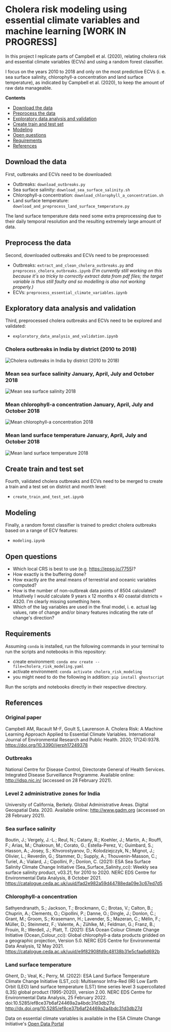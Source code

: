 # Cholera risk modeling using essential climate variables and machine learning [WORK IN PROGRESS]

In this project I replicate parts of Campbell et al. (2020), relating cholera risk and essential climate variables (ECVs) and using a random forest classifier.

I focus on the years 2010 to 2018 and only on the most predictive ECVs (i. e. sea surface salinity, chlorophyll-a concentration and land surface temperature), as indicated by Campbell et al. (2020), to keep the amount of raw data manageable.

**Contents**

- [Download the data](#download-the-data)
- [Preprocess the data](#preprocess-the-data)
- [Exploratory data analysis and validation](#exploratory-data-analysis-and-validation)
- [Create train and test set](#create-train-and-test-set)
- [Modeling](#modeling)
- [Open questions](#open-questions)
- [Requirements](#requirements)
- [References](#references)



## Download the data

First, outbreaks and ECVs need to be downloaded:
- Outbreaks: `download_outbreaks.py`
- Sea surface salinity: `download_sea_surface_salinity.sh`
- Chlorophyll-a concentration: `download_chlorophyll_a_concentration.sh`
- Land surface temperature: `download_and_preprocess_land_surface_temperature.py`

The land surface temperature data need some extra preprocessing due to their daily temporal resolution and the resulting extremely large amount of data.



## Preprocess the data

Second, downloaded outbreaks and ECVs need to be preprocessed:
- Outbreaks: `extract_and_clean_cholera_outbreaks.py` and `preprocess_cholera_outbreaks.ipynb` *(I'm currently still working on this because it's so tricky to correctly extract data from pdf files; the target variable is thus still faulty and so modelling is also not working properly.)*
- ECVs: `preprocess_essential_climate_variables.ipynb`



## Exploratory data analysis and validation

Third, preprocessed cholera outbreaks and ECVs need to be explored and validated:
- `exploratory_data_analysis_and_validation.ipynb`

### Cholera outbreaks in India by district (2010 to 2018)
![Cholera outbreaks in India by district (2010 to 2018)](0_images/cholera_outbreaks_india_district_2010_2018.png 'Cholera outbreaks in India by district (2010 to 2018)')

### Mean sea surface salinity January, April, July and October 2018
![Mean sea surface salinity 2018](0_images/mean_sss_2018.png 'Mean sea surface salinity 2018')

### Mean chlorophyll-a concentration January, April, July and October 2018
![Mean chlorophyll-a concentration 2018](0_images/mean_chlora_2018.png 'Mean chlorophyll-a concentration 2018')

### Mean land surface temperature January, April, July and October 2018
![Mean land surface temperature 2018](0_images/mean_lst_2018.png 'Mean land surface temperature 2018')



## Create train and test set

Fourth, validated cholera outbreaks and ECVs need to be merged to create a train and a test set on district and month level:
- `create_train_and_test_set.ipynb`



## Modeling

Finally, a random forest classifier is trained to predict cholera outbreaks based on a range of ECV features:
- `modeling.ipynb`



## Open questions

- Which local CRS is best to use (e.g. https://epsg.io/7755)?
- How exactly is the buffering done?
- How exactly are the areal means of terrestrial and oceanic variables computed?
- How is the number of non-outbreak data points of 8504 calculated? Intuitively I would calculate 9 years x 12 months x 40 coastal districts = 4320. I'm clearly missing something here.
- Which of the lag variables are used in the final model, i. e. actual lag values, rate of change and/or binary features indicating the rate of change's direction?



## Requirements

Assuming `conda` is installed, run the following commands in your terminal to run the scripts and notebooks in this repository:

- create environment: `conda env create --file=cholera_risk_modeling.yaml`
- activate environment: `conda activate cholera_risk_modeling`
- you might need to do the following in addition: `pip install ghostscript`

Run the scripts and notebooks directly in their respective directory.



## References

### Original paper
Campbell AM, Racault M-F, Goult S, Laurenson A. Cholera Risk: A Machine Learning Approach Applied to Essential Climate Variables. International Journal of Environmental Research and Public Health. 2020; 17(24):9378. https://doi.org/10.3390/ijerph17249378 

### Outbreaks
National Centre for Disease Control, Directorate General of Health Services. Integrated Disease Surveillance Programme. Available online: http://idsp.nic.in/ (accessed on 28 February 2021).

### Level 2 administrative zones for India
University of California, Berkely. Global Administrative Areas. Digital Geospatial Data. 2020. Available online: http://www.gadm.org (accessed on 28 February 2021).

### Sea surface salinity
Boutin, J.; Vergely, J.-L.; Reul, N.; Catany, R.; Koehler, J.; Martin, A.; Rouffi, F.; Arias, M.; Chakroun, M.; Corato, G.; Estella-Perez, V.; Guimbard, S.; Hasson, A.; Josey, S.; Khvorostyanov, D.; Kolodziejczyk, N.; Mignot, J.; Olivier, L.; Reverdin, G.; Stammer, D.; Supply, A.; Thouvenin-Masson, C.; Turiel, A.; Vialard, J.; Cipollini, P.; Donlon, C. (2021): ESA Sea Surface Salinity Climate Change Initiative (Sea_Surface_Salinity_cci): Weekly sea surface salinity product, v03.21, for 2010 to 2020. NERC EDS Centre for Environmental Data Analysis, 8 October 2021. https://catalogue.ceda.ac.uk/uuid/fad2e982a59d44788eda09e3c67ed7d5

### Chlorophyll-a concentration
Sathyendranath, S.; Jackson, T.; Brockmann, C.; Brotas, V.; Calton, B.; Chuprin, A.; Clements, O.; Cipollini, P.; Danne, O.; Dingle, J.; Donlon, C.; Grant, M.; Groom, S.; Krasemann, H.; Lavender, S.; Mazeran, C.; Mélin, F.; Müller, D.; Steinmetz, F.; Valente, A.; Zühlke, M.; Feldman, G.; Franz, B.; Frouin, R.; Werdell, J.; Platt, T. (2021): ESA Ocean Colour Climate Change Initiative (Ocean_Colour_cci): Global chlorophyll-a data products gridded on a geographic projection, Version 5.0. NERC EDS Centre for Environmental Data Analysis, 12 May 2021. https://catalogue.ceda.ac.uk/uuid/e9f82908fd9c48138b31e5cfaa6d692b

### Land surface temperature
Ghent, D.; Veal, K.; Perry, M. (2022): ESA Land Surface Temperature Climate Change Initiative (LST_cci): Multisensor Infra-Red (IR) Low Earth Orbit (LEO) land surface temperature (LST) time series level 3 supercollated (L3S) global product (1995-2020), version 2.00. NERC EDS Centre for Environmental Data Analysis, 25 February 2022. doi:10.5285/ef8ce37b6af24469a2a4bdc31d3db27d. http://dx.doi.org/10.5285/ef8ce37b6af24469a2a4bdc31d3db27d

Data on essential climate variables is available in the ESA Climate Change Initiative's [Open Data Portal](https://climate.esa.int/en/odp/#/dashboard)
